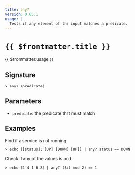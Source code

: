 ```yaml
---
title: any?
version: 0.65.1
usage: |
  Tests if any element of the input matches a predicate.
---
```


# <code>{{ $frontmatter.title }}</code>

<div style='white-space: pre-wrap;'>{{ $frontmatter.usage }}</div>

## Signature

```> any? (predicate)```

## Parameters

 -  `predicate`: the predicate that must match

## Examples

Find if a service is not running
```shell
> echo [[status]; [UP] [DOWN] [UP]] | any? status == DOWN
```

Check if any of the values is odd
```shell
> echo [2 4 1 6 8] | any? ($it mod 2) == 1
```
